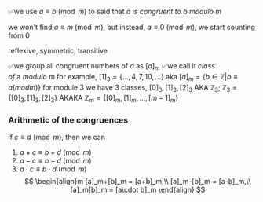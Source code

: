 ✅we use $a \equiv b \pmod m$ to said that $a$ is _congruent to_ $b$ _modulo_ $m$

we won't find $a \equiv m \pmod m$, but instead, $a \equiv 0 \pmod m$, we start counting from 0


reflexive, symmetric, transitive


✅we group all congruent numbers of $a$ as $[a]_m$
✅we call it _class of_ a _modulo_ m
for example, $[1]_3 = \{...,4,7,10,...\}$
aka $[a]_m = \{ b \in \mathbb Z | b \equiv a (mod m)\}$
for module 3 we have 3 classes, $[0]_3,[1]_3,[2]_3$
AKA $\mathbb Z_3$; $\mathbb Z_3 = \{[0]_3,[1]_3,[2]_3\}$
AKAKA $\mathbb Z_m = \{[0]_m,[1]_m,...,[m-1]_m\}$

### Arithmetic of the congruences
if $c\equiv d \pmod m$, then we can
1. $a+c \equiv b + d \pmod m$
2. $a-c \equiv b - d \pmod m$
3. $a \cdot c \equiv b \cdot d \pmod m$
$$
\begin{align}m 
[a]_m+[b]_m = [a+b]_m,\\ [a]_m-[b]_m = [a-b]_m,\\ [a]_m[b]_m = [a\cdot b]_m
\end{align}
$$
